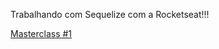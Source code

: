 
Trabalhando com Sequelize com a Rocketseat!!!

[Masterclass #1](https://www.youtube.com/watch?v=Fbu7z5dXcRs)
